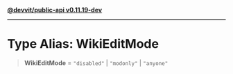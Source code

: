 [**@devvit/public-api v0.11.19-dev**](../../README.md)

---

# Type Alias: WikiEditMode

> **WikiEditMode** = `"disabled"` \| `"modonly"` \| `"anyone"`
